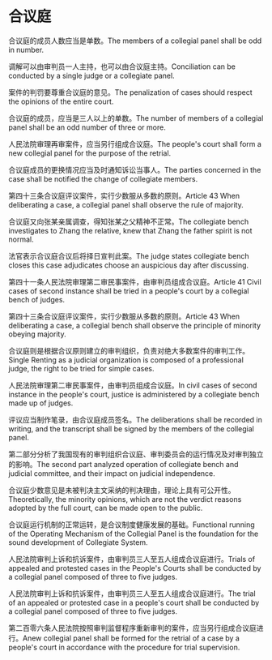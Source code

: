 # 合议庭

<p><span class="chinese">合议庭的成员人数应当是单数。</span><span class="english">The members of a collegial panel shall be odd in number.</span></p>

<p><span class="chinese">调解可以由审判员一人主持，也可以由合议庭主持。</span><span class="english">Conciliation can be conducted by a single judge or a collegiate panel.</span></p>

<p><span class="chinese">案件的判罚要尊重合议庭的意见。</span><span class="english">The penalization of cases should respect the opinions of the entire court.</span></p>

<p><span class="chinese">合议庭的成员，应当是三人以上的单数。</span><span class="english">The number of members of a collegial panel shall be an odd number of three or more.</span></p>

<p><span class="chinese">人民法院审理再审案件，应当另行组成合议庭。</span><span class="english">The people's court shall form a new collegial panel for the purpose of the retrial.</span></p>

<p><span class="chinese">合议庭成员的更换情况应当及时通知诉讼当事人。</span><span class="english">The parties concerned in the case shall be notified the change of collegiate members.</span></p>

<p><span class="chinese">第四十三条合议庭评议案件，实行少数服从多数的原则。</span><span class="english">Article 43 When deliberating a case, a collegial panel shall observe the rule of majority.</span></p>

<p><span class="chinese">合议庭又向张某亲属调查，得知张某之父精神不正常。</span><span class="english">The collegiate bench investigates to Zhang the relative, knew that Zhang the father spirit is not normal.</span></p>

<p><span class="chinese">法官表示合议庭合议后将择日宣判此案。</span><span class="english">The judge states collegiate bench closes this case adjudicates choose an auspicious day after discussing.</span></p>

<p><span class="chinese">第四十一条人民法院审理第二审民事案件，由审判员组成合议庭。</span><span class="english">Article 41 Civil cases of second instance shall be tried in a people's court by a collegial bench of judges.</span></p>

<p><span class="chinese">第四十三条合议庭评议案件，实行少数服从多数的原则。</span><span class="english">Article 43 When deliberating a case, a collegial bench shall observe the principle of minority obeying majority.</span></p>

<p><span class="chinese">合议庭则是根据合议原则建立的审判组织，负责对绝大多数案件的审判工作。</span><span class="english">Single Renting as a judicial organization is composed of a professional judge, the right to be tried for simple cases.</span></p>

<p><span class="chinese">人民法院审理第二审民事案件，由审判员组成合议庭。</span><span class="english">In civil cases of second instance in the people's court, justice is administered by a collegiate bench made up of judges.</span></p>

<p><span class="chinese">评议应当制作笔录，由合议庭成员签名。</span><span class="english">The deliberations shall be recorded in writing, and the transcript shall be signed by the members of the collegial panel.</span></p>

<p><span class="chinese">第二部分分析了我国现有的审判组织合议庭、审判委员会的运行情况及对审判独立的影响。</span><span class="english">The second part analyzed operation of collegiate bench and judicial committee, and their impact on judicial independence.</span></p>

<p><span class="chinese">合议庭少数意见是未被判决主文采纳的判决理由，理论上具有可公开性。</span><span class="english">Theoretically, the minority opinions, which are not the verdict reasons adopted by the full court, can be made open to the public.</span></p>

<p><span class="chinese">合议庭运行机制的正常运转，是合议制度健康发展的基础。</span><span class="english">Functional running of the Operating Mechanism of the Collegial Panel is the foundation for the sound development of Collegiate System.</span></p>

<p><span class="chinese">人民法院审判上诉和抗诉案件，由审判员三人至五人组成合议庭进行。</span><span class="english">Trials of appealed and protested cases in the People's Courts shall be conducted by a collegial panel composed of three to five judges.</span></p>

<p><span class="chinese">人民法院审判上诉和抗诉案件，由审判员三人至五人组成合议庭进行。</span><span class="english">The trial of an appealed or protested case in a people's court shall be conducted by a collegial panel composed of three to five judges.</span></p>

<p><span class="chinese">第二百零六条人民法院按照审判监督程序重新审判的案件，应当另行组成合议庭进行。</span><span class="english">Anew collegial panel shall be formed for the retrial of a case by a people's court in accordance with the procedure for trial supervision.</span></p>

